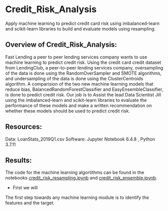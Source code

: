 # Credit_Risk_Analysis
Apply machine learning to predict credit card risk using imbalanced-learn and scikit-learn libraries to build and evaluate models using resampling.

## Overview of Credit_Risk_Analysis:
Fast Lending a peer to peer lending services company wants to use machine learning to predict credit risk. Using the credit card credit dataset from LendingClub, a peer-to-peer lending services company, oversampling of the data is done using the RandomOverSampler and SMOTE algorithms, and undersampling of the data is done using the ClusterCentroids algorithm. A comparision of the two new machine learning models that reduce bias, BalancedRandomForestClassifier and EasyEnsembleClassifier, is done to predict credit risk. Our job is to  Assist the lead Data Scientist Jill using the imbalanced-learn and scikit-learn libraries to evaluate the performance of these models and make a written recommendation on whether these models should be used to predict credit risk.

## Resources:
Data: LoanStats_2019Q1.csv
Software: Jupyter Notebook 6.4.8 , Python 3.7.11 

## Results:
The code for the machine learning algortithms can be found in the notebooks [credit_risk_resampling.ipynb]() and [credit_risk_ensemble.ipynb]().

* First we will 


The first step towards any machine learning module is to identify the features and the target. 